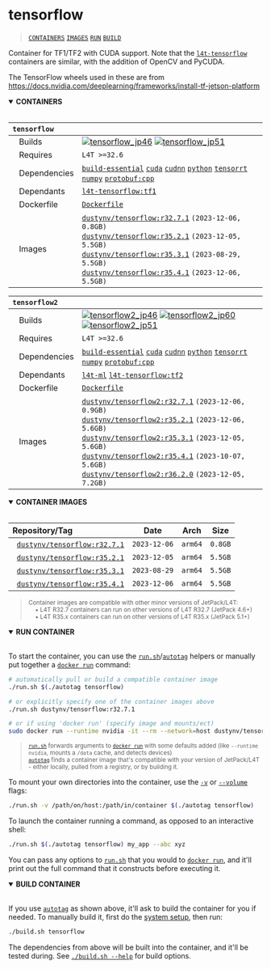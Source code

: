 # tensorflow

> [`CONTAINERS`](#user-content-containers) [`IMAGES`](#user-content-images) [`RUN`](#user-content-run) [`BUILD`](#user-content-build)

Container for TF1/TF2 with CUDA support.
Note that the [`l4t-tensorflow`](/packages/l4t/l4t-tensorflow) containers are similar, with the addition of OpenCV and PyCUDA.  

The TensorFlow wheels used in these are from https://docs.nvidia.com/deeplearning/frameworks/install-tf-jetson-platform

<details open>
<summary><b><a id="containers">CONTAINERS</a></b></summary>
<br>

| **`tensorflow`** | |
| :-- | :-- |
| &nbsp;&nbsp;&nbsp;Builds | [![`tensorflow_jp46`](https://img.shields.io/github/actions/workflow/status/dusty-nv/jetson-containers/tensorflow_jp46.yml?label=tensorflow:jp46)](https://github.com/dusty-nv/jetson-containers/actions/workflows/tensorflow_jp46.yml) [![`tensorflow_jp51`](https://img.shields.io/github/actions/workflow/status/dusty-nv/jetson-containers/tensorflow_jp51.yml?label=tensorflow:jp51)](https://github.com/dusty-nv/jetson-containers/actions/workflows/tensorflow_jp51.yml) |
| &nbsp;&nbsp;&nbsp;Requires | `L4T >=32.6` |
| &nbsp;&nbsp;&nbsp;Dependencies | [`build-essential`](/packages/build-essential) [`cuda`](/packages/cuda/cuda) [`cudnn`](/packages/cuda/cudnn) [`python`](/packages/python) [`tensorrt`](/packages/tensorrt) [`numpy`](/packages/numpy) [`protobuf:cpp`](/packages/protobuf/protobuf_cpp) |
| &nbsp;&nbsp;&nbsp;Dependants | [`l4t-tensorflow:tf1`](/packages/l4t/l4t-tensorflow) |
| &nbsp;&nbsp;&nbsp;Dockerfile | [`Dockerfile`](Dockerfile) |
| &nbsp;&nbsp;&nbsp;Images | [`dustynv/tensorflow:r32.7.1`](https://hub.docker.com/r/dustynv/tensorflow/tags) `(2023-12-06, 0.8GB)`<br>[`dustynv/tensorflow:r35.2.1`](https://hub.docker.com/r/dustynv/tensorflow/tags) `(2023-12-05, 5.5GB)`<br>[`dustynv/tensorflow:r35.3.1`](https://hub.docker.com/r/dustynv/tensorflow/tags) `(2023-08-29, 5.5GB)`<br>[`dustynv/tensorflow:r35.4.1`](https://hub.docker.com/r/dustynv/tensorflow/tags) `(2023-12-06, 5.5GB)` |

| **`tensorflow2`** | |
| :-- | :-- |
| &nbsp;&nbsp;&nbsp;Builds | [![`tensorflow2_jp46`](https://img.shields.io/github/actions/workflow/status/dusty-nv/jetson-containers/tensorflow2_jp46.yml?label=tensorflow2:jp46)](https://github.com/dusty-nv/jetson-containers/actions/workflows/tensorflow2_jp46.yml) [![`tensorflow2_jp60`](https://img.shields.io/github/actions/workflow/status/dusty-nv/jetson-containers/tensorflow2_jp60.yml?label=tensorflow2:jp60)](https://github.com/dusty-nv/jetson-containers/actions/workflows/tensorflow2_jp60.yml) [![`tensorflow2_jp51`](https://img.shields.io/github/actions/workflow/status/dusty-nv/jetson-containers/tensorflow2_jp51.yml?label=tensorflow2:jp51)](https://github.com/dusty-nv/jetson-containers/actions/workflows/tensorflow2_jp51.yml) |
| &nbsp;&nbsp;&nbsp;Requires | `L4T >=32.6` |
| &nbsp;&nbsp;&nbsp;Dependencies | [`build-essential`](/packages/build-essential) [`cuda`](/packages/cuda/cuda) [`cudnn`](/packages/cuda/cudnn) [`python`](/packages/python) [`tensorrt`](/packages/tensorrt) [`numpy`](/packages/numpy) [`protobuf:cpp`](/packages/protobuf/protobuf_cpp) |
| &nbsp;&nbsp;&nbsp;Dependants | [`l4t-ml`](/packages/l4t/l4t-ml) [`l4t-tensorflow:tf2`](/packages/l4t/l4t-tensorflow) |
| &nbsp;&nbsp;&nbsp;Dockerfile | [`Dockerfile`](Dockerfile) |
| &nbsp;&nbsp;&nbsp;Images | [`dustynv/tensorflow2:r32.7.1`](https://hub.docker.com/r/dustynv/tensorflow2/tags) `(2023-12-06, 0.9GB)`<br>[`dustynv/tensorflow2:r35.2.1`](https://hub.docker.com/r/dustynv/tensorflow2/tags) `(2023-12-06, 5.6GB)`<br>[`dustynv/tensorflow2:r35.3.1`](https://hub.docker.com/r/dustynv/tensorflow2/tags) `(2023-12-05, 5.6GB)`<br>[`dustynv/tensorflow2:r35.4.1`](https://hub.docker.com/r/dustynv/tensorflow2/tags) `(2023-10-07, 5.6GB)`<br>[`dustynv/tensorflow2:r36.2.0`](https://hub.docker.com/r/dustynv/tensorflow2/tags) `(2023-12-05, 7.2GB)` |

</details>

<details open>
<summary><b><a id="images">CONTAINER IMAGES</a></b></summary>
<br>

| Repository/Tag | Date | Arch | Size |
| :-- | :--: | :--: | :--: |
| &nbsp;&nbsp;[`dustynv/tensorflow:r32.7.1`](https://hub.docker.com/r/dustynv/tensorflow/tags) | `2023-12-06` | `arm64` | `0.8GB` |
| &nbsp;&nbsp;[`dustynv/tensorflow:r35.2.1`](https://hub.docker.com/r/dustynv/tensorflow/tags) | `2023-12-05` | `arm64` | `5.5GB` |
| &nbsp;&nbsp;[`dustynv/tensorflow:r35.3.1`](https://hub.docker.com/r/dustynv/tensorflow/tags) | `2023-08-29` | `arm64` | `5.5GB` |
| &nbsp;&nbsp;[`dustynv/tensorflow:r35.4.1`](https://hub.docker.com/r/dustynv/tensorflow/tags) | `2023-12-06` | `arm64` | `5.5GB` |

> <sub>Container images are compatible with other minor versions of JetPack/L4T:</sub><br>
> <sub>&nbsp;&nbsp;&nbsp;&nbsp;• L4T R32.7 containers can run on other versions of L4T R32.7 (JetPack 4.6+)</sub><br>
> <sub>&nbsp;&nbsp;&nbsp;&nbsp;• L4T R35.x containers can run on other versions of L4T R35.x (JetPack 5.1+)</sub><br>
</details>

<details open>
<summary><b><a id="run">RUN CONTAINER</a></b></summary>
<br>

To start the container, you can use the [`run.sh`](/docs/run.md)/[`autotag`](/docs/run.md#autotag) helpers or manually put together a [`docker run`](https://docs.docker.com/engine/reference/commandline/run/) command:
```bash
# automatically pull or build a compatible container image
./run.sh $(./autotag tensorflow)

# or explicitly specify one of the container images above
./run.sh dustynv/tensorflow:r32.7.1

# or if using 'docker run' (specify image and mounts/ect)
sudo docker run --runtime nvidia -it --rm --network=host dustynv/tensorflow:r32.7.1
```
> <sup>[`run.sh`](/docs/run.md) forwards arguments to [`docker run`](https://docs.docker.com/engine/reference/commandline/run/) with some defaults added (like `--runtime nvidia`, mounts a `/data` cache, and detects devices)</sup><br>
> <sup>[`autotag`](/docs/run.md#autotag) finds a container image that's compatible with your version of JetPack/L4T - either locally, pulled from a registry, or by building it.</sup>

To mount your own directories into the container, use the [`-v`](https://docs.docker.com/engine/reference/commandline/run/#volume) or [`--volume`](https://docs.docker.com/engine/reference/commandline/run/#volume) flags:
```bash
./run.sh -v /path/on/host:/path/in/container $(./autotag tensorflow)
```
To launch the container running a command, as opposed to an interactive shell:
```bash
./run.sh $(./autotag tensorflow) my_app --abc xyz
```
You can pass any options to [`run.sh`](/docs/run.md) that you would to [`docker run`](https://docs.docker.com/engine/reference/commandline/run/), and it'll print out the full command that it constructs before executing it.
</details>
<details open>
<summary><b><a id="build">BUILD CONTAINER</b></summary>
<br>

If you use [`autotag`](/docs/run.md#autotag) as shown above, it'll ask to build the container for you if needed.  To manually build it, first do the [system setup](/docs/setup.md), then run:
```bash
./build.sh tensorflow
```
The dependencies from above will be built into the container, and it'll be tested during.  See [`./build.sh --help`](/jetson_containers/build.py) for build options.
</details>
